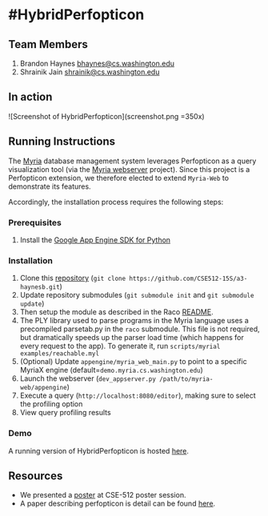 #HybridPerfopticon
===============

## Team Members

1. Brandon Haynes bhaynes@cs.washington.edu
2. Shrainik Jain shrainik@cs.washington.edu

## In action

![Screenshot of HybridPerfopticon](screenshot.png =350x)

## Running Instructions

The [Myria](http://myria.cs.washington.edu) database management system leverages Perfopticon as a query visualization tool (via the [Myria webserver](https://github.com/uwescience/myria-web) project).  Since this project is a Perfopticon extension, we therefore elected to extend `Myria-Web` to demonstrate its features.

Accordingly, the installation process requires the following steps:

### Prerequisites

1. Install the [Google App Engine SDK for Python](https://developers.google.com/appengine/downloads#Google_App_Engine_SDK_for_Python)

### Installation

1. Clone this [repository](https://github.com/CSE512-15S/a3-haynesb) (`git clone https://github.com/CSE512-15S/a3-haynesb.git`)
2. Update repository submodules (`git submodule init` and `git submodule update`)
3. Then setup the module as described in the Raco [README](https://github.com/uwescience/raco/blob/master/README.md).
4. The PLY library used to parse programs in the Myria language uses a precompiled parsetab.py in the `raco` submodule. This file is not required, but dramatically speeds up the parser load time (which happens for every request to the app). To generate it, run `scripts/myrial examples/reachable.myl`
5. (Optional)  Update `appengine/myria_web_main.py` to point to a specific MyriaX engine (default=`demo.myria.cs.washington.edu`)
6. Launch the webserver (`dev_appserver.py /path/to/myria-web/appengine`)
7. Execute a query (`http://localhost:8080/editor`), making sure to select the profiling option
8. View query profiling results

### Demo

A running version of HybridPerfopticon is hosted [here](http://ec2-52-5-229-118.compute-1.amazonaws.com/profile?queryId=5099). 

## Resources

-	We presented a [poster](https://github.com/CSE512-15S/fp-bhaynes-shrainik/blob/master/poster.pdf) at CSE-512 poster session. 
-	A paper describing perfopticon is detail can be found [here](https://github.com/CSE512-15S/fp-bhaynes-shrainik/blob/master/poster.pdf). 
